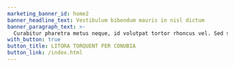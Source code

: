 ```yaml
---
marketing_banner_id: home2
banner_headline_text: Vestibulum bibendum mauris in nisl dictum
banner_paragraph_text: >-
  Curabitur pharetra metus neque, id volutpat tortor rhoncus vel. Sed sagittis, nulla vel suscipit convallis, ac bibendum enim ante eu arcu.
with_button: true
button_title: LITORA TORQUENT PER CONUBIA
button_link: /index.html
---
```


